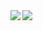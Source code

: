 <a href="https://devincd.xyz/about">
  <img align="left" src="https://github-readme-stats.vercel.app/api?username=devincd&show_icons=true" />
</a>
<a href="https://devincd.xyz/about">
  <img align="left" src="https://github-readme-stats.vercel.app/api/top-langs/?username=devincd&hide=html,ruby" />
</a>

<!--
**devincd/devincd** is a ✨ _special_ ✨ repository because its `README.md` (this file) appears on your GitHub profile.

Here are some ideas to get you started:

- 🔭 I’m currently working on ...
- 🌱 I’m currently learning ...
- 👯 I’m looking to collaborate on ...
- 🤔 I’m looking for help with ...
- 💬 Ask me about ...
- 📫 How to reach me: ...
- 😄 Pronouns: ...
- ⚡ Fun fact: ...
-->

